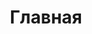 ---
home: true
title: Главная
heroImage: /images/bastyon-logo-256x256.png
actions:
  - text: Начать
    link: /ru/dev/introduction_ru.md
    type: primary

  - text: Публичный API
    link: /ru/dev/api/introduction_ru.md
    type: secondary

features:
  - title: Свобода самовыражения
    details: Платформа работает без центрального управления, что делает её устойчивой к традиционным методам цензуры.
  - title: Разнообразный контент
    details: Пользователи могут публиковать различный контент, включая текст, видео и длинные блоги с минимальными ограничениями.
  - title: Заработок криптовалюты
    details: Пользователи могут монетизировать свой контент и взаимодействия, используя PKOIN, собственную криптовалюту Bastyon.
  - title: Повышенная конфиденциальность
    details: Пользователи могут взаимодействовать на платформе без опасений о сборе или продаже их личных данных.
  - title: Надёжное хранение контента
    details: Пользователи получают преимущества децентрализованных технологий, обеспечивающих неизменность и доступность их контента.
  - title: Гибкий доступ
    details: Bastyon доступен на iOS, Android, в виде десктопного приложения и веб-приложения через большинство веб-браузеров.

footer: Apache License-2.0 | Copyright © 2019-present Bastyon
---